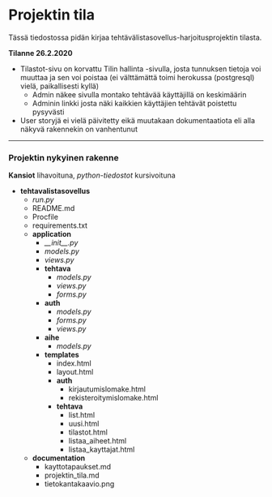 # Projektin tila

Tässä tiedostossa pidän kirjaa tehtävälistasovellus-harjoitusprojektin tilasta.

**Tilanne 26.2.2020**

+ Tilastot-sivu on korvattu Tilin hallinta -sivulla, josta tunnuksen tietoja voi muuttaa ja sen voi poistaa (ei välttämättä toimi herokussa (postgresql) vielä, paikallisesti kyllä)
  + Admin näkee sivulla montako tehtävää käyttäjillä on keskimäärin
  + Adminin linkki josta näki kaikkien käyttäjien tehtävät poistettu pysyvästi
+ User storyjä ei vielä päivitetty eikä muutakaan dokumentaatiota eli alla näkyvä rakennekin on vanhentunut


___

### Projektin nykyinen rakenne

**Kansiot** lihavoituna, *python-tiedostot* kursivoituna

+ **tehtavalistasovellus**
  + *run.py*
  + README.md
  + Procfile
  + requirements.txt
  + **application**
    + *\_\_init\_\_.py*
    + *models.py*
    + *views.py*
    + **tehtava**
      + *models.py*
      + *views.py*
      + *forms.py*
    + **auth**
      + *models.py*
      + *forms.py*
      + *views.py*
    + **aihe**
      + *models.py*
    + **templates**
      + index.html
      + layout.html
      + **auth**
        + kirjautumislomake.html
        + rekisteroitymislomake.html
      + **tehtava**
        + list.html
        + uusi.html
        + tilastot.html
        + listaa_aiheet.html
        + listaa_kayttajat.html
  + **documentation**
    + kayttotapaukset.md
    + projektin_tila.md
    + tietokantakaavio.png


